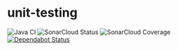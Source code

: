 # unit-testing

![Java CI](https://github.com/cesar-school/unit-testing/workflows/Java%20CI/badge.svg)
![SonarCloud Status](https://sonarcloud.io/api/project_badges/measure?project=cesar-school_unit-testing&metric=alert_status)
![SonarCloud Coverage](https://sonarcloud.io/api/project_badges/measure?project=cesar-school_unit-testing&metric=coverage)
[![Dependabot Status](https://api.dependabot.com/badges/status?host=github&repo=cesar-school/unit-testing)](https://dependabot.com)
